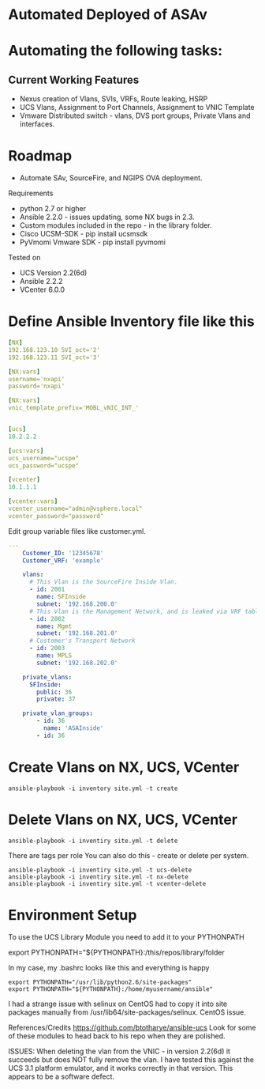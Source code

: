 # Automated Deployed of ASAv

# Automating the following tasks:
## Current Working Features
* Nexus creation of Vlans, SVIs, VRFs, Route leaking, HSRP
* UCS Vlans, Assignment to Port Channels, Assignment to VNIC Template
* Vmware Distributed switch - vlans, DVS port groups, Private Vlans and interfaces.

# Roadmap
* Automate SAv, SourceFire, and NGIPS OVA deployment.

Requirements
* python 2.7 or higher 
* Ansible 2.2.0 - issues updating, some NX bugs in 2.3.
* Custom modules included in the repo - in the library folder.
* Cisco UCSM-SDK - pip install ucsmsdk
* PyVmomi Vmware SDK - pip install pyvmomi

Tested on 
* UCS Version 2.2(6d)
* Ansible 2.2.2
* VCenter 6.0.0

# Define Ansible Inventory file like this
```yaml
[NX]
192.168.123.10 SVI_oct='2'
192.168.123.11 SVI_oct='3'

[NX:vars]
username='nxapi'
password='nxapi'

[NX:vars]
vnic_template_prefix='MOBL_vNIC_INT_'


[ucs]
10.2.2.2

[ucs:vars]
ucs_username="ucspe"
ucs_password="ucspe"

[vcenter]
10.1.1.1

[vcenter:vars]
vcenter_username="admin@vsphere.local"
vcenter_password="password"

```

Edit group variable files like customer.yml.
```yaml
---
    Customer_ID: '12345678'
    Customer_VRF: 'example'

    vlans:
      # This Vlan is the SourceFire Inside Vlan.
      - id: 2001
        name: SFInside
        subnet: '192.168.200.0'
      # This Vlan is the Management Network, and is leaked via VRF tables outside the customer's network.
      - id: 2002
        name: Mgmt
        subnet: '192.168.201.0'
      # Customer's Transport Network
      - id: 2003
        name: MPLS
        subnet: '192.168.202.0'

    private_vlans:
      SFInside:
        public: 36
        private: 37

    private_vlan_groups:
        - id: 36
          name: 'ASAInside'
        - id: 36

```

# Create Vlans on NX, UCS, VCenter
```
ansible-playbook -i inventory site.yml -t create
```
# Delete Vlans on NX, UCS, VCenter
```
ansible-playbook -i inventiry site.yml -t delete
```

There are tags per role You can also do this - create or delete per system.

```
ansible-playbook -i inventiry site.yml -t ucs-delete
ansible-playbook -i inventiry site.yml -t nx-delete
ansible-playbook -i inventiry site.yml -t vcenter-delete
```

# Environment Setup
To use the UCS Library Module you need to add it to your PYTHONPATH

export PYTHONPATH="${PYTHONPATH}:/this/repos/library/folder

In my case, my .bashrc looks like this and everything is happy
```
export PYTHONPATH="/usr/lib/python2.6/site-packages"
export PYTHONPATH="${PYTHONPATH}:/home/myusername/ansible"
```

I had a strange issue with selinux on CentOS had to copy it into site packages manually from /usr/lib64/site-packages/selinux. CentOS issue.

References/Credits
https://github.com/btotharye/ansible-ucs
Look for some of these modules to head back to his repo when they are polished.

ISSUES:
When deleting the vlan from the VNIC - in version 2.2(6d) it succeeds but does NOT fully remove the vlan. I have tested this against the UCS 3.1 platform emulator, and it works correctly in that version. This appears to be a software defect. 